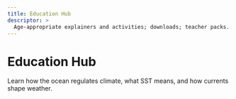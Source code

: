 ```yaml
---
title: Education Hub
descriptor: >
  Age-appropriate explainers and activities; downloads; teacher packs.
---
```

# Education Hub
Learn how the ocean regulates climate, what SST means, and how currents shape weather.
